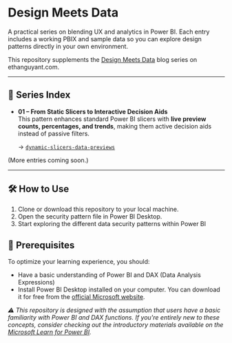 # Design Meets Data

A practical series on blending UX and analytics in Power BI. Each entry includes a working PBIX and sample data so you can explore design patterns directly in your own environment.

This repository supplements the [Design Meets Data](https://ethanguyant.com/tag/designmeetsdata/) blog series on ethanguyant.com.

---

## 📖 Series Index

- **01 – From Static Slicers to Interactive Decision Aids**  
  This pattern enhances standard Power BI slicers with **live preview counts, percentages, and trends**, making them active decision aids instead of passive filters.
  
  → [`dynamic-slicers-data-previews`](./dynamic-slicers-data-previews/)

(More entries coming soon.)

---

## 🛠 How to Use  

1) Clone or download this repository to your local machine.
2) Open the security pattern file in Power BI Desktop.
3) Start exploring the different data security patterns within Power BI

## 🔑 Prerequisites

To optimize your learning experience, you should:

* Have a basic understanding of Power BI and DAX (Data Analysis Expressions)
* Install Power BI Desktop installed on your computer. You can download it for free from the [official Microsoft website](https://powerbi.microsoft.com/en-us/desktop/).


*⚠️ This repository is designed with the assumption that users have a basic familiarity with Power BI and DAX functions. If you're entirely new to these concepts, consider checking out the introductory materials available on the [Microsoft Learn for Power BI](https://learn.microsoft.com/en-us/training/powerplatform/power-bi?WT.mc_id=powerbi_landingpage-docs-link).*
